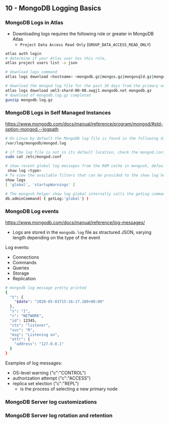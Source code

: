 ## 10 - MongoDB Logging Basics

### MongoDB Logs in Atlas

- Downloading logs requires the following role or greater in MongoDB Atlas
  - `Project Data Access Read Only` (`GROUP_DATA_ACCESS_READ_ONLY`)

```bash
atlas auth login
# determine if your Atlas user has this role,
atlas project users list -o json

# download logs command
atlas logs download <hostname> <mongodb.gz|mongos.gz|mongosqld.gz|mongodb-audit-log.gz|mongos-audit-log.gz> [flags]

# download the mongod log file for the past 30 days from the primary node of your Atlas cluster,
atlas logs download uml3-shard-00-00.xwgj1.mongodb.net mongodb.gz
# download of mongodb.log.gz completed
gunzip mongodb.log.gz
```

### MongoDB Logs in Self Managed Instances

https://www.mongodb.com/docs/manual/reference/program/mongod/#std-option-mongod.--logpath

```bash
# On Linux by default the MongoDB log file is found in the following directory:
/var/log/mongodb/mongod.log

# if the log file is not in its default location, check the mongod.conf file to determine if an alternate path was provided.
sudo cat /etc/mongod.conf

# show recent global log messages from the RAM cache in mongosh, default is 'global'
 show log <type>
# To view the available filters that can be provided to the show log helper
show logs
[ 'global', 'startupWarnings' ]

# The mongosh helper show log global internally calls the getLog command to return recent log messages from the RAM cache:
db.adminCommand( { getLog:'global'} )
```

### MongoDB Log events

https://www.mongodb.com/docs/manual/reference/log-messages/

- Logs are stored in the `mongodb.log` file as stractured JSON, varying length depending on the type of the event

Log events:
- Connections
- Commands
- Queries
- Storage
- Replication

```bash
# mongodb log message pretty printed
{
  "t": {
    "$date": "2020-05-01T15:16:17.180+00:00"
  },
  "s": "I",
  "c": "NETWORK",
  "id": 12345,
  "ctx": "listener",
  "svc": "R",
  "msg": "Listening on",
  "attr": {
    "address": "127.0.0.1"
  }
}
```

Examples of log messages:
- OS-level warning ("c":"CONTROL")
- authorization attempt ("c":"ACCESS")
- replica set election ("c":"REPL")
  - is the process of selecting a new primary node 

### MongoDB Server log customizations



### MongoDB Server log rotation and retention

